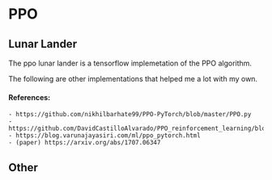 # PPO 

## Lunar Lander
The ppo lunar lander is a tensorflow implemetation of the PPO algorithm.

The following are other implementations that helped me a lot with my own.

#### References:
    - https://github.com/nikhilbarhate99/PPO-PyTorch/blob/master/PPO.py
    - https://github.com/DavidCastilloAlvarado/PPO_reinforcement_learning/blob/master/PPO_pendulum.py
    - https://blog.varunajayasiri.com/ml/ppo_pytorch.html
    - (paper) https://arxiv.org/abs/1707.06347
    
    
## Other
    
